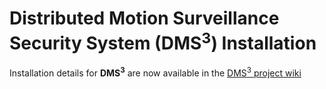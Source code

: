 # Distributed Motion Surveillance Security System (DMS<sup>3</sup>) Installation

Installation details for **DMS<sup>3</sup>** are now available in the [DMS<sup>3</sup> project wiki](https://github.com/richbl/go-distributed-motion-s3/wiki)